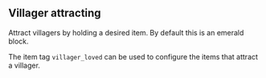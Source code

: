 ## Villager attracting

Attract villagers by holding a desired item. By default this is an emerald block.

The item tag `villager_loved` can be used to configure the items that attract a villager.